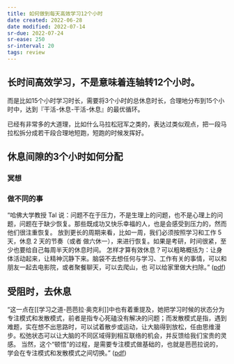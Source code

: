```yaml
---
title: 如何做到每天高效学习12个小时
date created: 2022-06-28
date modified: 2022-07-14
sr-due: 2022-07-24
sr-ease: 250
sr-interval: 20
tags: review
---
```


## 长时间高效学习，不是意味着连轴转12个小时。

而是比如15个小时学习时长，需要将3个小时的总休息时长，合理地分布到15个小时中，达到『干活-休息-干活-休息』的最优循环。

已经有非常多的大道理，比如什么马拉松冠军之类的，表达过类似观点，把一段马拉松拆分成若干段合理地短跑，短跑的时候发挥好。

## 休息间隙的3个小时如何分配

### 冥想

### 做不同的事

“哈佛大学教授 Tal 说：问题不在于压力，不是生理上的问题，也不是心理上的问题，问题在于缺少恢复。那些既成功又快乐幸福的人，也是会感受到压力的，然而他们很注重恢复。 放到更长的周期来看，比如一周，我们必须按照学习和工作 5 天，休息 2 天的节奏（或者 做六休一），来进行恢复。如果是考研，时间很紧，至少也要给自己每周半天的休息时间。 怎样才算有效休息？可以粗略概括为：让身体活动起来，让精神沉静下来。脑袋不去想任何与学习、工作有关的事情，可以和朋友一起去电影院，或者聚餐聊天，可以去爬山，也 可以给家里做大扫除。” ([pdf](zotero://open-pdf/library/items/2FTW285N?page=3&annotation=ZUSH3LB6))

## 受阻时，去休息

“这一点在[[学习之道-芭芭拉·奥克利]]中也有着重提及，她把学习时候的状态分为专注模式和发散模式，前者是指专心死磕没有解决的问题；而发散模式是指，遇到难题，实在想不出思路时，可以试着散步或运动，让大脑得到放松，任由思维漫步。松弛状态可以让大脑的不同区域得到相互联络的机会，并反馈给我们宝贵的灵感。 当然，这个“顿悟”的过程，是需要专注模式做基础的，也就是芭芭拉说的，学会在专注模式和发散模式之间切换。” ([pdf](zotero://open-pdf/library/items/2FTW285N?page=5&annotation=E3FWAPWB))
